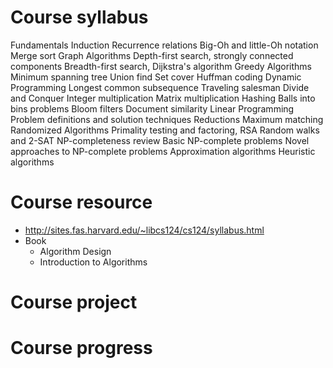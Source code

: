 # Course syllabus 
Fundamentals
Induction
Recurrence relations
Big-Oh and little-Oh notation
Merge sort
Graph Algorithms
Depth-first search, strongly connected components
Breadth-first search, Dijkstra's algorithm
Greedy Algorithms
Minimum spanning tree
Union find
Set cover
Huffman coding
Dynamic Programming
Longest common subsequence
Traveling salesman
Divide and Conquer
Integer multiplication
Matrix multiplication
Hashing
Balls into bins problems
Bloom filters
Document similarity
Linear Programming
Problem definitions and solution techniques
Reductions
Maximum matching
Randomized Algorithms
Primality testing and factoring, RSA
Random walks and 2-SAT
NP-completeness review
Basic NP-complete problems
Novel approaches to NP-complete problems
Approximation algorithms
Heuristic algorithms




# Course resource 
+ http://sites.fas.harvard.edu/~libcs124/cs124/syllabus.html
+ Book 
    + Algorithm Design
    + Introduction to Algorithms
# Course project 






# Course progress